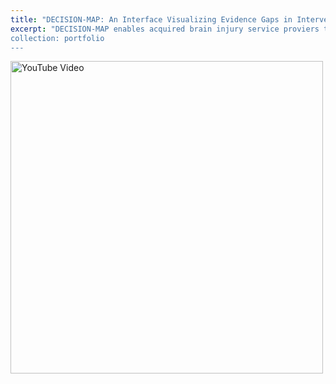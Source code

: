 ```yaml
---
title: "DECISION-MAP: An Interface Visualizing Evidence Gaps in Interventions for Acquired Brain Injuries"
excerpt: "DECISION-MAP enables acquired brain injury service proviers to effectively identify relevant information. <br/><a href='https://youtu.be/Mpn6an78XTo'> <img width='500' src='https://i.ytimg.com/vi/Mpn6an78XTo/maxresdefault.jpg
collection: portfolio
---
```


<a href='https://youtu.be/Mpn6an78XTo'> <img width='500' src='https://i.ytimg.com/vi/Mpn6an78XTo/maxresdefault.jpg' alt='YouTube Video'> </a>